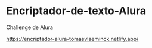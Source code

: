 # Encriptador-de-texto-Alura
Challenge de Alura

https://encriptador-alura-tomasvlaeminck.netlify.app/
